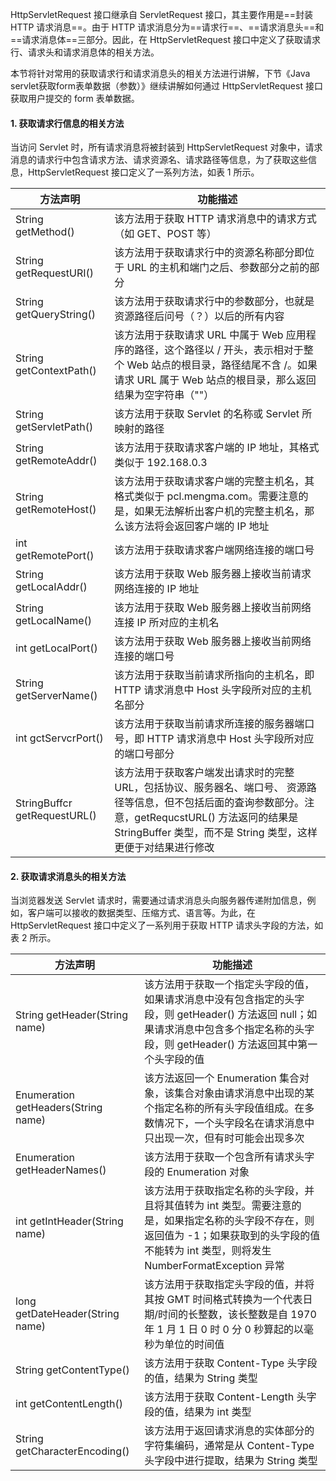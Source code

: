 HttpServletRequest 接口继承自 ServletRequest 接口，其主要作用是==封装 HTTP 请求消息==。由于 HTTP 请求消息分为==请求行==、==请求消息头==和==请求消息体==三部分。因此，在 HttpServletRequest 接口中定义了获取请求行、请求头和请求消息体的相关方法。

本节将针对常用的获取请求行和请求消息头的相关方法进行讲解，下节《Java servlet获取form表单数据（参数）》继续讲解如何通过 HttpServletRequest 接口获取用户提交的 form 表单数据。

#### 1. 获取请求行信息的相关方法

当访问 Servlet 时，所有请求消息将被封装到 HttpServletRequest 对象中，请求消息的请求行中包含请求方法、请求资源名、请求路径等信息，为了获取这些信息，HttpServletRequest 接口定义了一系列方法，如表 1 所示。

| 方法声明                     | 功能描述                                                     |
| ---------------------------- | ------------------------------------------------------------ |
| String getMethod()           | 该方法用于获取 HTTP 请求消息中的请求方式（如 GET、POST 等）  |
| String getRequestURI()       | 该方法用于获取请求行中的资源名称部分即位于 URL 的主机和端门之后、参数部分之前的部分 |
| String getQueryString()      | 该方法用于获取请求行中的参数部分，也就是资源路径后问号（？）以后的所有内容 |
| String getContextPath()      | 该方法用于获取请求 URL 中属于 Web 应用程序的路径，这个路径以 / 开头，表示相对于整个 Web 站点的根目录，路径结尾不含 /。如果请求 URL 属于 Web 站点的根目录，那么返回结果为空字符串（""） |
| String getServletPath()      | 该方法用于获取 Servlet 的名称或 Servlet 所映射的路径         |
| String getRemoteAddr()       | 该方法用于获取请求客户端的 IP 地址，其格式类似于 192.168.0.3 |
| String getRemoteHost()       | 该方法用于获取请求客户端的完整主机名，其格式类似于 pcl.mengma.com。需要注意的是，如果无法解析出客户机的完整主机名，那么该方法将会返回客户端的 IP 地址 |
| int getRemotePort()          | 该方法用于获取请求客户端网络连接的端口号                     |
| String getLocaIAddr()        | 该方法用于获取 Web 服务器上接收当前请求网络连接的 IP 地址    |
| String getLocalName()        | 该方法用于获取 Web 服务器上接收当前网络连接 IP 所对应的主机名 |
| int getLocalPort()           | 该方法用于获取 Web 服务器上接收当前网络连接的端口号          |
| String getServerName()       | 该方法用于获取当前请求所指向的主机名，即 HTTP 请求消息中 Host 头字段所对应的主机名部分 |
| int gctServcrPort()          | 该方法用于获取当前请求所连接的服务器端口号，即 HTTP 请求消息中 Host 头字段所对应的端口号部分 |
| StringBuffcr getRequestURL() | 该方法用于获取客户端发出请求时的完整 URL，包括协议、服务器名、端口号、 资源路径等信息，但不包括后面的査询参数部分。注意，getRequcstURL() 方法返冋的结果是 StringBuffer 类型，而不是 String 类型，这样更便于对结果进行修改 |

#### 2. 获取请求消息头的相关方法

当浏览器发送 Servlet 请求时，需要通过请求消息头向服务器传递附加信息，例如，客户端可以接收的数据类型、压缩方式、语言等。为此，在 HttpServletRequest 接口中定义了一系列用于获取 HTTP 请求头字段的方法，如表 2 所示。

| 方法声明                            | 功能描述                                                     |
| ----------------------------------- | ------------------------------------------------------------ |
| String getHeader(String name)       | 该方法用于获取一个指定头字段的值，如果请求消息中没有包含指定的头字段，则 getHeader() 方法返回 null；如果请求消息中包含多个指定名称的头字段，则 getHeader() 方法返回其中第一个头字段的值 |
| Enumeration getHeaders(String name) | 该方法返回一个 Enumeration 集合对象，该集合对象由请求消息中出现的某个指定名称的所有头字段值组成。在多数情况下，一个头字段名在请求消息中只出现一次，但有时可能会出现多次 |
| Enumeration getHeaderNames()        | 该方法用于获取一个包含所有请求头字段的 Enumeration 对象      |
| int getIntHeader(String name)       | 该方法用于获取指定名称的头字段，并且将其值转为 int 类型。需要注意的是，如果指定名称的头字段不存在，则返回值为 -1；如果获取到的头字段的值不能转为 int 类型，则将发生 NumberFormatException 异常 |
| long getDateHeader(String name)     | 该方法用于获取指定头字段的值，并将其按 GMT 时间格式转换为一个代表日期/时间的长整数，该长整数是自 1970 年 1 月 1 日 0 时 0 分 0 秒算起的以毫秒为单位的时间值 |
| String getContentType()             | 该方法用于获取 Content-Type 头字段的值，结果为 String 类型   |
| int getContentLength()              | 该方法用于获取 Content-Length 头字段的值，结果为 int 类型    |
| String getCharacterEncoding()       | 该方法用于返回请求消息的实体部分的字符集编码，通常是从 Content-Type 头字段中进行提取，结果为 String 类型 |